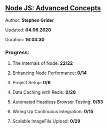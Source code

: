 
## [Node JS: Advanced Concepts](https://coursehunter.net/course/node-js-prodvinutye-temy)

Author: **Stephen Grider**

Updated: **04.06.2020**

Duration: **16:03:30**

### Progress:

1. The Internals of Node: **22/22**

2. Enhancing Node Performance: **0/14**

3. Project Setup: **0/6**

4. Data Caching with Redis: **0/28**

5. Automated Headless Browser Testing: **0/53**

6. Wiring Up Continuous Integration: **0/15**

7. Scalable ImageFile Upload: **0/29**
